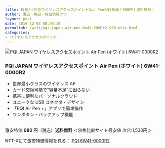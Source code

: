 ```yaml
---
title: 軽量/小型のワイヤレスアクセスポイントAir Penが超特価！980円！送料無料！
author: 激安・格安・特価情報ツウ
layout: post
date: 2016-12-03 00:20:10
permalink: /wifi/pqi-japan-air-pen-6w41-0000r2-980-nttx.html
categories:
- ワイヤレスアクセスポイント
---
```


<div class="img-bg2 img_L">
<a href="http://px.a8.net/svt/ejp?a8mat=ZYP6S+8IMA3E+S1Q+BWGDT&#038;a8ejpredirect=http://nttxstore.jp/_II_PW14280391" target="_blank"><img border="0" alt="PQI JAPAN ワイヤレスアクセスポイント Air Pen (ホワイト) 6W41-0000R2" src="http://image.nttxstore.jp/250_images/P/PW/PW14280391.jpg" data-recalc-dims="1" /></a>
</div>

### PQI JAPAN ワイヤレスアクセスポイント Air Pen (ホワイト) 6W41-0000R2
<!--more-->

* 世界最小クラスのワイヤレス AP
* カード交換可能で“容量不足”に困らない
* 携帯に便利なパーソナルクラウド
* ユニークな USB コネクタ・デザイン
* 「PQI Air Pen +」アプリで簡単操作
* ワンボタン・バックアップ機能

<br clear="all" />激安特価 <span class="tokka-price"><strong>980</strong></span> 円（税込）**送料無料**
＜価格比較サイト最安値 次店:1,530円＞

NTT-Xにて激安特価情報を見る： <span class="fs150p"><a href="http://px.a8.net/svt/ejp?a8mat=ZYP6S+8IMA3E+S1Q+BWGDT&#038;a8ejpredirect=http://nttxstore.jp/_II_PW14280391" target="_blank">PQI 6W41-0000R2</a></span>

